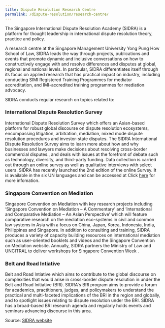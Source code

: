 ```yaml
---
title: Dispute Resolution Research Centre
permalink: /dispute-resolution/research-centre/
---
```


The Singapore International Dispute Resolution Academy (SIDRA) is a platform for thought leadership in international dispute resolution theory, practice and policy. 

A research centre at the Singapore Management University Yong Pung How School of Law, SIDRA leads the way through projects, publications and events that promote dynamic and inclusive conversations on how to constructively engage with and resolve differences and disputes at global, regional and national levels. In particular, SIDRA differentiates itself through its focus on applied research that has practical impact on industry, including conducting SIMI Registered Training Programmes for mediator accreditation, and IMI-accredited training programmes for mediation advocacy.

SIDRA conducts regular research on topics related to:

### International Dispute Resolution Survey
International Dispute Resolution Survey which offers an Asian-based platform for robust global discourse on dispute resolution ecosystems, encompassing litigation, arbitration, mediation, mixed mode dispute resolution procedures and investor-state disputes. The SIDRA International Dispute Resolution Survey aims to learn more about how and why businesses and lawyers make decisions about resolving cross-border commercial disputes., and deals with issues at the forefront of debate such as technology, diversity, and third-party funding. Data collection is carried out through an online survey as well as qualitative interviews with select users. SIDRA has recently launched the 2nd edition of the online Survey. It is available in the six UN languages and can be accessed at 
Click [here](https://smusg.au1.qualtrics.com/jfe/form/SV_eJRTOTOlwNtYf5P?so=01) for more infomation.

### Singapore Convention on Mediation
Singapore Convention on Mediation with key research projects including ‘Singapore Convention on Mediation – A Commentary’ and ‘International and Comparative Mediation – An Asian Perspective’ which will feature comparative research on the mediation eco-systems in civil and common law systems in Asia with a focus on China, Japan, Korea, Indonesia, India, Philippines and Singapore. In addition to consulting and training, SIDRA produces a variety of capacity building resources on international mediation such as user-oriented booklets and videos and the Singapore Convention on Mediation website. Annually, SIDRA partners the Ministry of Law and UNCITRAL to deliver workshops for Singapore Convention Week .

### Belt and Road Intiative
Belt and Road Intiative which aims to contribute to the global  discourse on complexities that would arise in cross-border dispute resolution in under the Belt and Road Initiative (BRI). SIDRA's BRI program aims to provide a forum for academics, practitioners, judges, and policymakers to understand the practical and multi-faceted implications of the BRI in the region and globally, and to spotlight issues relating to dispute resolution under the BRI. SIDRA has a broad-based BRI research agenda and regularly holds events and seminars advancing discourse in this area.


Source: [SIDRA website](https://sidra.smu.edu.sg/about-us)
